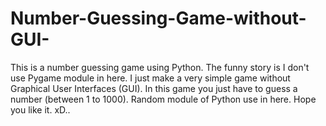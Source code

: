 # Number-Guessing-Game-without-GUI-
This is a number guessing game using Python. The funny story is I don't use Pygame module in here. I just make a very simple game without Graphical User Interfaces (GUI).  In this 
game you just have to guess a number (between 1 to 1000). Random module of Python use in here.
Hope you like it. xD..
